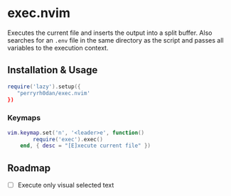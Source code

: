 # exec.nvim

Executes the current file and inserts the output into a split buffer. Also searches for an `.env` file in the same directory as the script and passes all variables to the execution context.

## Installation & Usage

```lua
require('lazy').setup({
   "perryrh0dan/exec.nvim'
})
```

### Keymaps

```lua
vim.keymap.set('n', '<leader>e', function()
        require('exec').exec()
    end, { desc = "[E]xecute current file" })
```

## Roadmap

- [ ] Execute only visual selected text
